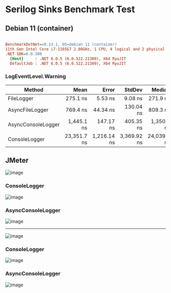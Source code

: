 
# Serilog Sinks Benchmark Test

## Debian 11 (container)
``` ini

BenchmarkDotNet=v0.13.1, OS=debian 11 (container)
11th Gen Intel Core i7-1165G7 2.80GHz, 1 CPU, 4 logical and 2 physical cores
.NET SDK=6.0.300
  [Host]     : .NET 6.0.5 (6.0.522.21309), X64 RyuJIT
  DefaultJob : .NET 6.0.5 (6.0.522.21309), X64 RyuJIT

```
### LogEventLevel.Warning

|             Method |        Mean |       Error |      StdDev |      Median | Rank |  Gen 0 |  Gen 1 |  Gen 2 | Allocated |
|------------------- |------------:|------------:|------------:|------------:|-----:|-------:|-------:|-------:|----------:|
|         FileLogger |    275.1 ns |     5.53 ns |     9.08 ns |    271.9 ns |    I | 0.0458 |      - |      - |     288 B |
|    AsyncFileLogger |    769.4 ns |    44.34 ns |   130.04 ns |    809.3 ns |   II | 0.0458 |      - |      - |     288 B |
| AsyncConsoleLogger |  1,445.1 ns |   147.17 ns |   405.35 ns |  1,350.1 ns |  III | 0.0534 | 0.0019 | 0.0019 |     336 B |
|      ConsoleLogger | 23,351.7 ns | 1,216.14 ns | 3,369.92 ns | 24,039.0 ns |   IV | 0.5798 |      - |      - |   3,728 


## JMeter

![image](https://user-images.githubusercontent.com/104366166/172455228-8ab18f72-0e08-44d9-ba52-4295ca53ed4b.png)

### ConsoleLogger
![image](https://user-images.githubusercontent.com/104366166/172464632-dd49e91b-fc1d-4c6d-9ad8-ce00d262b6ee.png)

### AsyncConsoleLogger
![image](https://user-images.githubusercontent.com/104366166/172464758-dd43d8a6-3663-41b0-87d1-2d090d4248b8.png)

-----------------------------------------------------------------------------------------------------------------
![image](https://user-images.githubusercontent.com/104366166/172477261-2c270b68-cae3-4614-8074-6d9539f060c0.png)

### ConsoleLogger
![image](https://user-images.githubusercontent.com/104366166/172477184-e3d18f04-03f3-4802-8f8a-01f2775a0a2a.png)

### AsyncConsoleLogger
![image](https://user-images.githubusercontent.com/104366166/172477221-002d86d6-57cd-465f-b5ec-6eae3e946889.png)







